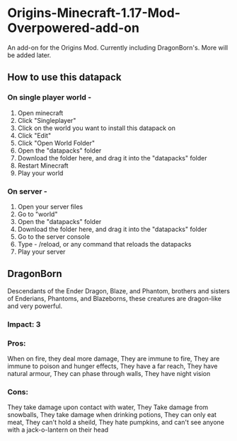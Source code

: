# Origins-Minecraft-1.17-Mod-Overpowered-add-on
An add-on for the Origins Mod. Currently including DragonBorn's. More will be added later.

## How to use this datapack

### On single player world -
1. Open minecraft
2. Click "Singleplayer"
3. Click on the world you want to install this datapack on
4. Click "Edit"
5. Click "Open World Folder"
6. Open the "datapacks" folder
7. Download the folder here, and drag it into the "datapacks" folder
8. Restart Minecraft
9. Play your world

### On server -
1. Open your server files
2. Go to "world"
3. Open the "datapacks" folder
4. Download the folder here, and drag it into the "datapacks" folder
5. Go to the server console
6. Type - /reload, or any command that reloads the datapacks
7. Play your server


## DragonBorn
Descendants of the Ender Dragon, Blaze, and Phantom, brothers and sisters of Enderians, Phantoms, and Blazeborns, these creatures are dragon-like and very powerful.

### Impact: 3

### Pros:
When on fire, they deal more damage,
They are immune to fire,
They are immune to poison and hunger effects,
They have a far reach,
They have natural armour,
They can phase through walls,
They have night vision

### Cons:
They take damage upon contact with water,
They Take damage from snowballs,
They take damage when drinking potions,
They can only eat meat,
They can't hold a sheild,
They hate pumpkins, and can't see anyone with a jack-o-lantern on their head
